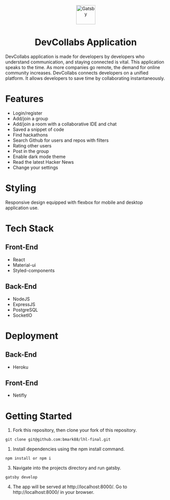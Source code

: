 <p align="center">
  <a href="https://www.gatsbyjs.org">
    <img alt="Gatsby" src="./public/icons/logo2.png" width="60" />
  </a>
</p>
<h1 align="center">
DevCollabs Application
</h1>

DevCollabs application is made for developers by developers who understand communication, and staying connected is vital. This application speaks to the time. As more companies go remote, the demand for online community increases. DevCollabs connects developers on a unified platform. It allows developers to save time by collaborating instantaneously.

# Features
- Login/register
- Add/join a group
- Add/join a room with a collaborative IDE and chat
- Saved a snippet of code
- Find hackathons
- Search Github for users and repos with filters
- Rating other users
- Post in the group
- Enable dark mode theme
- Read the latest Hacker News 
- Change your settings

# Styling

Responsive design equipped with flexbox for mobile and desktop application use.


# Tech Stack

## Front-End
 - React
 - Material-ui
 - Styled-components

## Back-End
- NodeJS
- ExpressJS
- PostgreSQL
- SocketIO

# Deployment

## Back-End 
- Heroku

## Front-End 
- Netifly



# Getting Started 

1. Fork this repository, then clone your fork of this repository.

```shell 
git clone git@github.com:bmark88/lhl-final.git
```

1. Install dependencies using the npm install command.
```shell 
npm install or npm i
```
3. Navigate into the projects directory and run gatsby.

```shell 
gatsby develop
```
4. The app will be served at http://localhost:8000/. Go to http://localhost:8000/ in your browser.
